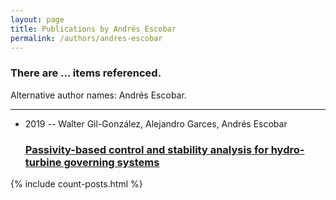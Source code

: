 ```yaml
---
layout: page
title: Publications by Andrés Escobar
permalink: /authors/andres-escobar
---
```


<h3 id="number-posts">There are ... items referenced.</h3>
<p id='info-authors'>Alternative author names: Andrés Escobar.</p>
<hr />
<ul class="post-list">
<li><span class='post-meta'>2019 -- Walter Gil-González, Alejandro Garces, Andrés Escobar</span><h3><a class='post-link' href="{{ site.baseurl }}/passivity-based-control-and-stability-analysis-for-hydro-turbine-governing-systems">Passivity-based control and stability analysis for hydro-turbine governing systems</a></h3></li>

</ul>
{% include count-posts.html %}
